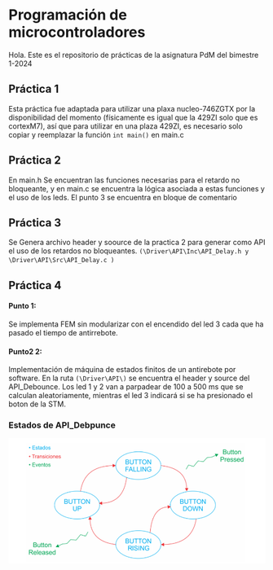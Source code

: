 # Programación de microcontroladores

Hola. Este es el repositorio de prácticas de la asignatura PdM del bimestre 1-2024

## Práctica 1

Esta práctica fue adaptada para utilizar una plaxa nucleo-746ZGTX por la disponibilidad del momento (físicamente es igual que la 429ZI solo que es cortexM7), así que para utilizar en una plaza 429ZI, es necesario solo copiar y reemplazar la función ```int main()``` en main.c

## Práctica 2

En main.h Se encuentran las funciones necesarias para el retardo no bloqueante, y en main.c se encuentra la lógica asociada a estas funciones y el uso de los leds. El punto 3 se encuentra en bloque de comentario

## Práctica 3

Se Genera archivo header y soource de la practica 2 para generar como API el uso de los retardos no bloqueantes. ```(\Driver\API\Inc\API_Delay.h y \Driver\API\Src\API_Delay.c )```  

## Práctica 4

#### Punto 1:
Se implementa FEM sin modularizar con el encendido del led 3 cada que ha pasado el tiempo de antirrebote.


#### Punto2 2:
Implementación de máquina de estados finitos de un antirebote por software. En la ruta ```(\Driver\API\)``` se encuentra el header y source del API_Debounce. Los led 1 y 2 van a parpadear de 100 a 500 ms que se calculan aleatoriamente, mientras el led 3 indicará si se ha presionado el boton de la STM.

### Estados de API_Debpunce

![Estados del API debounce](PRACTICA%204/FSM.png)


